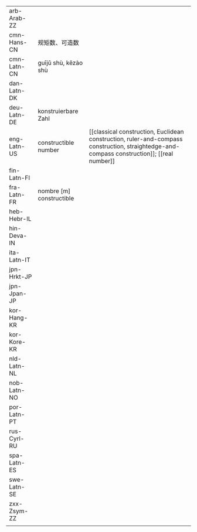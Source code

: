 | | | |
|-|-|-|
| arb-Arab-ZZ |  |  |
| cmn-Hans-CN | 规矩数、可造数 |  |
| cmn-Latn-CN | guījǔ shù, kězào shù |  |
| dan-Latn-DK |  |  |
| deu-Latn-DE | konstruierbare Zahl |  |
| eng-Latn-US | constructible number | [[classical construction, Euclidean construction, ruler-and-compass construction, straightedge-and-compass construction]]; [[real number]] |
| fin-Latn-FI |  |  |
| fra-Latn-FR | nombre [m] constructible |  |
| heb-Hebr-IL |  |  |
| hin-Deva-IN |  |  |
| ita-Latn-IT |  |  |
| jpn-Hrkt-JP |  |  |
| jpn-Jpan-JP |  |  |
| kor-Hang-KR |  |  |
| kor-Kore-KR |  |  |
| nld-Latn-NL |  |  |
| nob-Latn-NO |  |  |
| por-Latn-PT |  |  |
| rus-Cyrl-RU |  |  |
| spa-Latn-ES |  |  |
| swe-Latn-SE |  |  |
| zxx-Zsym-ZZ |  |  |
|  |  |  |
